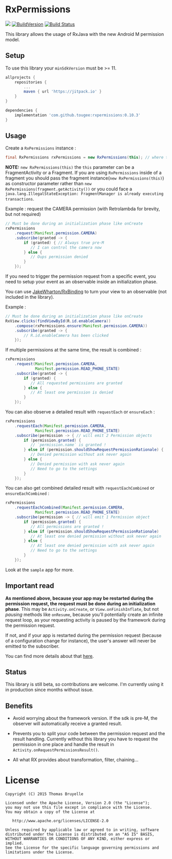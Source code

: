 # RxPermissions

[![](https://jitpack.io/v/tbruyelle/RxPermissions.svg)](https://jitpack.io/#tbruyelle/RxPermissions) [![BuildVersion](https://buildstats.info/nuget/RxPermissions)](https://www.nuget.org/packages/RxPermissions/) [![Build Status](https://api.travis-ci.org/tbruyelle/RxPermissions.svg?branch=master)](https://travis-ci.org/tbruyelle/RxPermissions)

This library allows the usage of RxJava with the new Android M permission model.

## Setup

To use this library your `minSdkVersion` must be >= 11.

```gradle
allprojects {
    repositories {
        ...
        maven { url 'https://jitpack.io' }
    }
}

dependencies {
    implementation 'com.github.tougee:rxpermissions:0.10.3'
}
```

## Usage

Create a `RxPermissions` instance :

```java
final RxPermissions rxPermissions = new RxPermissions(this); // where this is an Activity or Fragment instance
```

**NOTE:** `new RxPermissions(this)` the `this` parameter can be a FragmentActivity or a Fragment. If you are using `RxPermissions` inside of a fragment you should pass the fragment instance(`new RxPermissions(this)`) as constructor parameter rather than `new RxPermissions(fragment.getActivity())` or you could face a `java.lang.IllegalStateException: FragmentManager is already executing transactions`.  

Example : request the CAMERA permission (with Retrolambda for brevity, but not required)

```java
// Must be done during an initialization phase like onCreate
rxPermissions
    .request(Manifest.permission.CAMERA)
    .subscribe(granted -> {
        if (granted) { // Always true pre-M
           // I can control the camera now
        } else {
           // Oups permission denied
        }
    });
```

If you need to trigger the permission request from a specific event, you need to setup your event
as an observable inside an initialization phase.

You can use [JakeWharton/RxBinding](https://github.com/JakeWharton/RxBinding) to turn your view to
an observable (not included in the library).

Example :

```java
// Must be done during an initialization phase like onCreate
RxView.clicks(findViewById(R.id.enableCamera))
    .compose(rxPermissions.ensure(Manifest.permission.CAMERA))
    .subscribe(granted -> {
        // R.id.enableCamera has been clicked
    });
```

If multiple permissions at the same time, the result is combined :

```java
rxPermissions
    .request(Manifest.permission.CAMERA,
             Manifest.permission.READ_PHONE_STATE)
    .subscribe(granted -> {
        if (granted) {
           // All requested permissions are granted
        } else {
           // At least one permission is denied
        }
    });
```

You can also observe a detailed result with `requestEach` or `ensureEach` :

```java
rxPermissions
    .requestEach(Manifest.permission.CAMERA,
             Manifest.permission.READ_PHONE_STATE)
    .subscribe(permission -> { // will emit 2 Permission objects
        if (permission.granted) {
           // `permission.name` is granted !
        } else if (permission.shouldShowRequestPermissionRationale) {
           // Denied permission without ask never again
        } else {
           // Denied permission with ask never again
           // Need to go to the settings
        }
    });
```

You can also get combined detailed result with `requestEachCombined` or `ensureEachCombined` :

```java
rxPermissions
    .requestEachCombined(Manifest.permission.CAMERA,
             Manifest.permission.READ_PHONE_STATE)
    .subscribe(permission -> { // will emit 1 Permission object
        if (permission.granted) {
           // All permissions are granted !
        } else if (permission.shouldShowRequestPermissionRationale)
           // At least one denied permission without ask never again
        } else {
           // At least one denied permission with ask never again
           // Need to go to the settings
        }
    });
```

Look at the `sample` app for more.

## Important read

**As mentioned above, because your app may be restarted during the permission request, the request
must be done during an initialization phase**. This may be `Activity.onCreate`, or
`View.onFinishInflate`, but not *pausing* methods like `onResume`, because you'll potentially create an infinite request loop, as your requesting activity is paused by the framework during the permission request.

If not, and if your app is restarted during the permission request (because of a configuration
change for instance), the user's answer will never be emitted to the subscriber.

You can find more details about that [here](https://github.com/tbruyelle/RxPermissions/issues/69).

## Status

This library is still beta, so contributions are welcome.
I'm currently using it in production since months without issue.

## Benefits

- Avoid worrying about the framework version. If the sdk is pre-M, the observer will automatically
receive a granted result.

- Prevents you to split your code between the permission request and the result handling.
Currently without this library you have to request the permission in one place and handle the result
in `Activity.onRequestPermissionsResult()`.

- All what RX provides about transformation, filter, chaining...

# License

```
Copyright (C) 2015 Thomas Bruyelle

Licensed under the Apache License, Version 2.0 (the "License");
you may not use this file except in compliance with the License.
You may obtain a copy of the License at

   http://www.apache.org/licenses/LICENSE-2.0

Unless required by applicable law or agreed to in writing, software
distributed under the License is distributed on an "AS IS" BASIS,
WITHOUT WARRANTIES OR CONDITIONS OF ANY KIND, either express or implied.
See the License for the specific language governing permissions and
limitations under the License.
```
